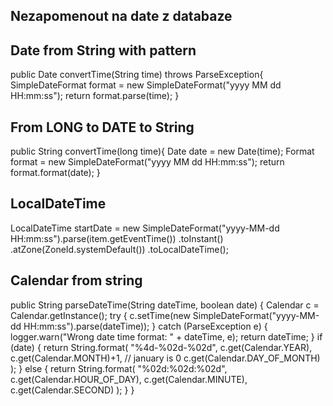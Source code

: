 ## Nezapomenout na date z databaze

## Date from String with pattern
public Date convertTime(String time) throws ParseException{
   SimpleDateFormat format = new SimpleDateFormat("yyyy MM dd HH:mm:ss");
   return format.parse(time);
}

## From LONG to DATE to String
public String convertTime(long time){
    Date date = new Date(time);
    Format format = new SimpleDateFormat("yyyy MM dd HH:mm:ss");
    return format.format(date);
}

## LocalDateTime
LocalDateTime startDate = new SimpleDateFormat("yyyy-MM-dd HH:mm:ss").parse(item.getEventTime())
	.toInstant()
	.atZone(ZoneId.systemDefault())
	.toLocalDateTime();

## Calendar from string
public String parseDateTime(String dateTime, boolean date) {
	Calendar c = Calendar.getInstance();
    try {
        c.setTime(new SimpleDateFormat("yyyy-MM-dd HH:mm:ss").parse(dateTime));
    } catch (ParseException e) {
        logger.warn("Wrong date time format: " + dateTime, e);
        return dateTime;
    }
	if (date) {
        return String.format(
			"%4d-%02d-%02d",
			c.get(Calendar.YEAR),
			c.get(Calendar.MONTH)+1, // january is 0
			c.get(Calendar.DAY_OF_MONTH)
		);
	} else {
        return String.format(
			"%02d:%02d:%02d",
			c.get(Calendar.HOUR_OF_DAY),
			c.get(Calendar.MINUTE),
			c.get(Calendar.SECOND)
		);
	}
}